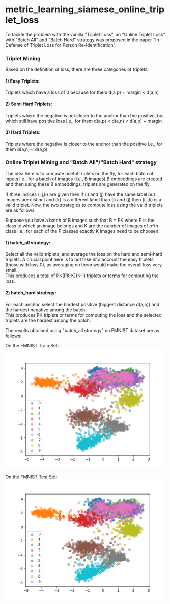 # metric_learning_siamese_online_triplet_loss

To tackle the problem with the vanilla "Triplet Loss", an "Online Triplet Loss" with "Batch All" and "Batch Hard" strategy was proposed in the paper "In Defense of Triplet Loss for Person Re-Identification".<br>

### Triplet Mining
Based on the definition of loss, there are three categories of triplets: <br>
#### 1) Easy Triplets:
Triplets which have a loss of 0 because for them d(a,p) + margin < d(a,n) <br>
#### 2) Semi Hard Triplets:
Triplets where the negative is not closer to the anchor than the positive, but which still have positive loss i.e., for them d(a,p) < d(a,n) < d(a,p) + margin <br>
#### 3) Hard Triplets:
Triplets where the negative is closer to the anchor than the positive i.e., for them d(a,n) < d(a,p) <br>

### Online Triplet Mining and "Batch All"/"Batch Hard" strategy
The idea here is to compute useful triplets on the fly, for each batch of inputs i.e., for a batch of images (i.e., B images) B embeddings are created and then using these B embeddings, triplets are generated on the fly. <br>

If three indices (i,j,k) are given then if (i) and (j) have the same label but images are distinct and (k) is a different label than (i) and (j) then (i,j,k) is a valid triplet. Now, the two strategies to compute loss using the valid triplets are as follows: <br>

Suppose you have a batch of B images such that B = PK where P is the class to which an image belongs and K are the number of images of p^th class i.e., for each of the P classes exactly K images need to be choosen. <br>

#### 1) batch_all strategy:
Select all the valid triplets, and average the loss on the hard and semi-hard triplets. A crucial point here is to not take into account the easy triplets (those with loss 0), as averaging on them would make the overall loss very small.<br>
This produces a total of PK(PK-K)(K-1) triplets or terms for computing the loss.<br>
#### 2) batch_hard strategy:
For each anchor, select the hardest positive (biggest distance d(a,p)) and the hardest negative among the batch. <br>
This produces PK triplets or terms for computing the loss and the selected triplets are the hardest among the batch. <br>

The results obtained using "batch_all strategy" on FMNIST dataset are as follows:<br>

On the FMNIST Train Set:<br>
![](outputs_FMNIST/embeddings_trainset.png)

On the FMNIST Test Set:<br>
![](outputs_FMNIST/embeddings_testset.png)
